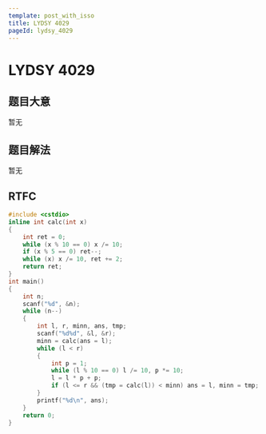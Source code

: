 ```yaml
---
template: post_with_isso
title: LYDSY 4029
pageId: lydsy_4029
---
```


# LYDSY 4029
<span id="poem"></span><script>$(function(){$.ajax('/api/poem?rnd='+Date.now()+Math.random()).done(function(data){$('#poem').text(data);});});</script>
## 题目大意
暂无

## 题目解法
暂无

## RTFC

```cpp
#include <cstdio>
inline int calc(int x)
{
    int ret = 0;
    while (x % 10 == 0) x /= 10;
    if (x % 5 == 0) ret--;
    while (x) x /= 10, ret += 2;
    return ret;
}
int main()
{
    int n;
    scanf("%d", &n);
    while (n--)
    {
        int l, r, minn, ans, tmp;
        scanf("%d%d", &l, &r);
        minn = calc(ans = l);
        while (l < r)
        {
            int p = 1;
            while (l % 10 == 0) l /= 10, p *= 10;
            l = l * p + p;
            if (l <= r && (tmp = calc(l)) < minn) ans = l, minn = tmp;
        }
        printf("%d\n", ans);
    }
    return 0;
}
```
<div id="__comment"></div>
